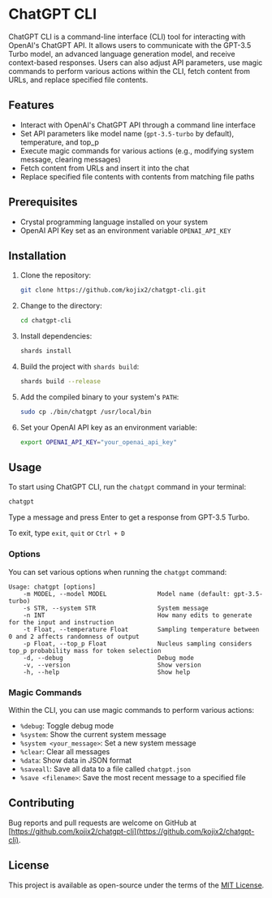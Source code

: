 # ChatGPT CLI

ChatGPT CLI is a command-line interface (CLI) tool for interacting with OpenAI's ChatGPT API. It allows users to communicate with the GPT-3.5 Turbo model, an advanced language generation model, and receive context-based responses. Users can also adjust API parameters, use magic commands to perform various actions within the CLI, fetch content from URLs, and replace specified file contents.

## Features

- Interact with OpenAI's ChatGPT API through a command line interface
- Set API parameters like model name (`gpt-3.5-turbo` by default), temperature, and top_p
- Execute magic commands for various actions (e.g., modifying system message, clearing messages)
- Fetch content from URLs and insert it into the chat
- Replace specified file contents with contents from matching file paths

## Prerequisites

- Crystal programming language installed on your system
- OpenAI API Key set as an environment variable `OPENAI_API_KEY`

## Installation

1. Clone the repository:

   ```bash
   git clone https://github.com/kojix2/chatgpt-cli.git
   ```
   
2. Change to the directory:

   ```bash
   cd chatgpt-cli
   ```

3. Install dependencies:

   ```bash
   shards install
   ```

4. Build the project with `shards build`:

   ```bash
   shards build --release
   ```

5. Add the compiled binary to your system's `PATH`:

   ```bash
   sudo cp ./bin/chatgpt /usr/local/bin
   ```
   
6. Set your OpenAI API key as an environment variable:

   ```bash
   export OPENAI_API_KEY="your_openai_api_key"
   ```

## Usage

To start using ChatGPT CLI, run the `chatgpt` command in your terminal:

```bash
chatgpt
```

Type a message and press Enter to get a response from GPT-3.5 Turbo.

To exit, type `exit`, `quit` or `Ctrl + D`

### Options

You can set various options when running the `chatgpt` command:

```
Usage: chatgpt [options]
    -m MODEL, --model MODEL              Model name (default: gpt-3.5-turbo)
    -s STR, --system STR                 System message
    -n INT                               How many edits to generate for the input and instruction
    -t Float, --temperature Float        Sampling temperature between 0 and 2 affects randomness of output
    -p Float, --top_p Float              Nucleus sampling considers top_p probability mass for token selection
    -d, --debug                          Debug mode
    -v, --version                        Show version
    -h, --help                           Show help
```

### Magic Commands

Within the CLI, you can use magic commands to perform various actions:

- `%debug`: Toggle debug mode
- `%system`: Show the current system message
- `%system <your_message>`: Set a new system message
- `%clear`: Clear all messages
- `%data`: Show data in JSON format
- `%saveall`: Save all data to a file called `chatgpt.json`
- `%save <filename>`: Save the most recent message to a specified file

## Contributing

Bug reports and pull requests are welcome on GitHub at [https://github.com/kojix2/chatgpt-cli](https://github.com/kojix2/chatgpt-cli).

## License

This project is available as open-source under the terms of the [MIT License](https://opensource.org/licenses/MIT).
